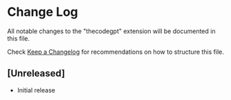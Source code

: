 # Change Log

All notable changes to the "thecodegpt" extension will be documented in this file.

Check [Keep a Changelog](http://keepachangelog.com/) for recommendations on how to structure this file.

## [Unreleased]

- Initial release
